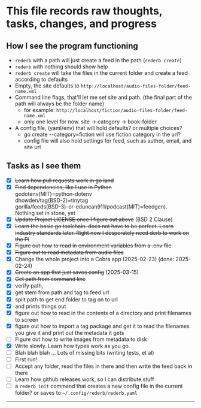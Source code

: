 # This file records raw thoughts, tasks, changes, and progress
## How I see the program functioning
- `rederb` with a path will just create a feed in the path (`rederb create`)
- `rederb` with nothing should show help
- `rederb create` will take the files in the current folder and create a feed according to defaults
- Empty, the site defaults to `http://localhost/audio-files-folder/feed-name.xml`
- Command line flags, that'll let me set site and path. (the final part of the path will always be the folder name)
    - for example: `http://localhost/fiction/audio-files-folder/feed-name.xml`
    - only one level for now. site -> category -> book-folder
- A config file, (yaml/env) that will hold defaults? or multiple choices?
    - go create --category=fiction will use fiction category in the url?
    - config file will also hold settings for feed, such as author, email, and site url





## Tasks as I see them
- [X] ~~Learn how pull requests work in go land~~
- [X] ~~Find dependencies, like I use in Python~~  
  godotenv(MIT)=python-dotenv  
  dhowden/tag(BSD-2)=tinytag  
  gorilla/feeds(BSD-3)-or-eduncan911/podcast(MIT)=feedgen).   
  Nothing set in stone, yet
- [X] ~~Update Project LICENSE once I figure out above~~ (BSD 2 Clause)
- [X] ~~Learn the basic go toolchain. does not have to be perfect. Learn industry standards later. Right now I desperately need derb to work on the Pi~~
- [X] ~~Figure out how to read in environment variables from a .env file~~
- [X] ~~Figure out to read metadata from audio files~~
- [X] Change the whole project into a Cobra app (2025-02-23) (done: 2025-02-24)
- [X] ~~Create an app that just saves config~~ (2025-03-15)
- [X] ~~Get path from command line~~
- [X] verify path,
- [X] get stem from path and tag to feed url
- [X] split path to get end folder to tag on to url
- [X] and prints things out
- [X] figure out how to read in the contents of a directory and print filenames to screen
- [X] figure out how to import a tag package and get it to read the filenames you give it and print out the metadata it gets
- [ ] Figure out how to write images from metadata to disk
- [X] Write slowly. Learn how types work as you go.
- [ ] Blah blah blah  … Lots of missing bits (writing tests, et al)
- [ ] First run!
- [ ] Accept any folder, read the files in there and then write the feed back in there
- [ ] Learn how github releases work, so I can distribute stuff
- [ ] a `rederb init` command that creates a new config file in the current folder? or saves to `~/.config/rederb/rederb.yaml`

---
